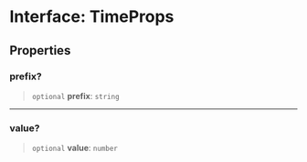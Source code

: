 # Interface: TimeProps

## Properties

### prefix?

> `optional` **prefix**: `string`

***

### value?

> `optional` **value**: `number`
